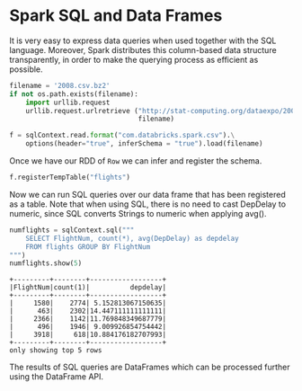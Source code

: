 
# Spark SQL and Data Frames

It is very easy to express data queries when used together with the SQL language. Moreover, Spark distributes this column-based data structure transparently, in order to make the querying process as efficient as possible.      


```python
filename = '2008.csv.bz2'
if not os.path.exists(filename):
    import urllib.request
    urllib.request.urlretrieve ("http://stat-computing.org/dataexpo/2009/2008.csv.bz2", \
                                filename)
```


```python
f = sqlContext.read.format("com.databricks.spark.csv").\
    options(header="true", inferSchema = "true").load(filename)
```


Once we have our RDD of `Row` we can infer and register the schema.  


```python
f.registerTempTable("flights")
```

Now we can run SQL queries over our data frame that has been registered as a table. Note that when using SQL, there is no need to cast DepDelay to numeric, since SQL converts Strings to numeric when applying avg().


```python
numflights = sqlContext.sql("""
    SELECT FlightNum, count(*), avg(DepDelay) as depdelay
    FROM flights GROUP BY FlightNum
""")
numflights.show(5)
```

    +---------+--------+------------------+
    |FlightNum|count(1)|          depdelay|
    +---------+--------+------------------+
    |     1580|    2774| 5.152813067150635|
    |      463|    2302|14.447111111111111|
    |     2366|    1142|11.769848349687779|
    |      496|    1946| 9.009926854754442|
    |     3918|     618|10.884176182707993|
    +---------+--------+------------------+
    only showing top 5 rows
    


The results of SQL queries are DataFrames which can be processed further using the DataFrame API.  
